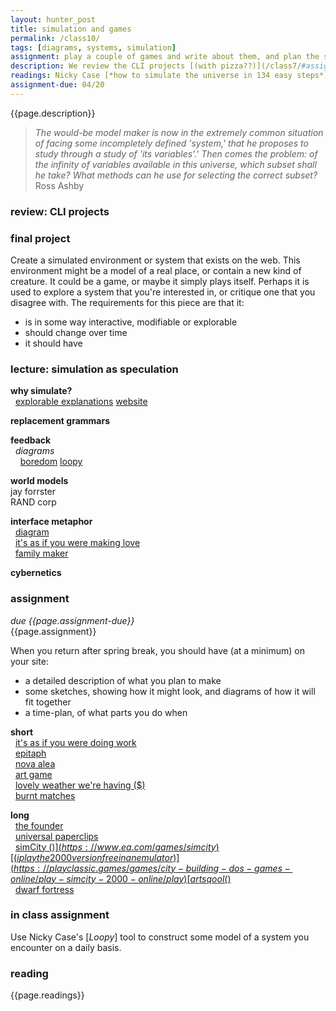```yaml
---  
layout: hunter_post  
title: simulation and games 
permalink: /class10/  
tags: [diagrams, systems, simulation]
assignment: play a couple of games and write about them, and plan the simulated environment you will make for your final project.
description: We review the CLI projects [(with pizza??)](/class7/#assignment), and introduce the final project. The lecture will look at games and simulations as tools for critique, political statements, and modes of artistic enquiry. We will think about interface metaphors and feedback systems, and talk about some of the history of cybernetics.
readings: Nicky Case [*how to simulate the universe in 134 easy steps*](https://blog.ncase.me/how-to-simulate-the-universe-in-134-easy-steps/)<br>Ava Kofman [*les simerables*](https://jacobinmag.com/2014/10/les-simerables/)<br>
assignment-due: 04/20
---  
```


{{page.description}}

> *The would-be model maker is now in the extremely common situation of facing some incompletely defined 'system,' that he proposes to study through a study of 'its variables'.' Then comes the problem: of the infinity of variables available in this universe, which subset shall he take? What methods can he use for selecting the correct subset?*
>Ross Ashby

### review: CLI projects


### final project
Create a simulated environment or system that exists on the web.
This environment might be a model of a real place, or contain a new kind of creature. It could be a game, or maybe it simply plays itself. Perhaps it is used to explore a system that you're interested in, or critique one that you disagree with. The requirements for this piece are that it:
* is in some way interactive, modifiable or explorable
* should change over time
* it should have  

### lecture: simulation as speculation

**why simulate?**  
  [explorable explanations](http://worrydream.com/ExplorableExplanations/#explorableExample) [website](https://explorabl.es)

**replacement grammars**  

**feedback**  
  *diagrams*  
    [boredom](https://d2w9rnfcy7mm78.cloudfront.net/660313/original_d800520e8a1bc54ea30dbe9540613a41.jpeg?1469019638?bc=1) [loopy](https://ncase.me/loopy/)

**world models**  
jay forrster  
RAND corp  

**interface metaphor**  
  [diagram](https://d2w9rnfcy7mm78.cloudfront.net/5939143/original_5a4bd9aa1e7c0ef9d72487a7e6bbfbaa.png?1579405484?bc=0)  
  [it's as if you were making love](https://pippinbarr.github.io/itisasifyouweremakinglove/)  
  [family maker](https://rkuo.net/Family-Maker)  

**cybernetics**


### assignment
*due {{page.assignment-due}}*<br>
{{page.assignment}}

When you return after spring break, you should have (at a minimum) on your site:
* a detailed description of what you plan to make
* some sketches, showing how it might look, and diagrams of how it will fit together
* a time-plan, of what parts you do when

**short**  
  [it's as if you were doing work](https://pippinbarr.github.io/itisasifyouweredoingwork/)  
  [epitaph](https://itch.io/jam/fermi-paradox-jam/rate/84227)  
  [nova alea](https://molleindustria.org/nova-alea/)  
  [art game](http://www.pippinbarr.com/games/artgame/ArtGame.html)  
  [lovely weather we're having ($)](https://glander.itch.io/lovely-weather-were-having)  
  [burnt matches](https://www.pippinbarr.com/2016/11/29/burnt-matches/)  

**long**  
  [the founder](http://thefounder.biz/)  
  [universal paperclips](https://www.decisionproblem.com/paperclips/index2.html)  
  [simCity ($)](https://www.ea.com/games/simcity)  [(i play the 2000 version free in an emulator)](https://playclassic.games/games/city-building-dos-games-online/play-simcity-2000-online/play)  
  [art sqool ($)](https://glander.itch.io/art-sqool)  
  [dwarf fortress](http://www.bay12games.com/dwarves/)  


### in class assignment
Use Nicky Case's [*Loopy*] tool to construct some model of a system you encounter on a daily basis.

### reading
{{page.readings}}